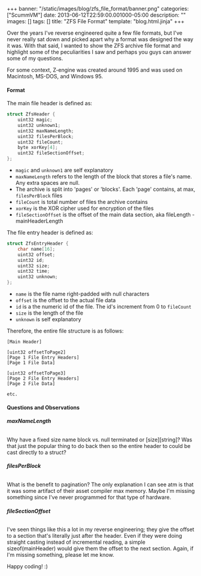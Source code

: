 +++
banner: "/static/images/blog/zfs_file_format/banner.png"
categories: ["ScummVM"]
date: 2013-06-12T22:59:00.001000-05:00
description: ""
images: []
tags: []
title: "ZFS File Format"
template: "blog.html.jinja"
+++

Over the years I've reverse engineered quite a few file formats, but I've never really sat down and picked apart why a format was designed the way it was. With that said, I wanted to show the ZFS archive file format and highlight some of the peculiarities I saw and perhaps you guys can answer some of my questions.

For some context, Z-engine was created around 1995 and was used on Macintosh, MS-DOS, and Windows 95.

#### Format

The main file header is defined as:

```cpp
struct ZfsHeader {
    uint32 magic;
    uint32 unknown1;
    uint32 maxNameLength;
    uint32 filesPerBlock;
    uint32 fileCount;
    byte xorKey[4];
    uint32 fileSectionOffset;
};
```

* `magic` and `unknown1` are self explanatory
* `maxNameLength` refers to the length of the block that stores a file's name. Any extra spaces are null.
* The archive is split into 'pages' or 'blocks'. Each 'page' contains, at max, `filesPerBlock` files
* `fileCount` is total number of files the archive contains
* `xorKey` is the XOR cipher used for encryption of the files
* `fileSectionOffset` is the offset of the main data section, aka fileLength - mainHeaderLength

The file entry header is defined as:

```cpp
struct ZfsEntryHeader {
    char name[16];
    uint32 offset;
    uint32 id;
    uint32 size;
    uint32 time;
    uint32 unknown;
};
```

* `name` is the file name right-padded with null characters
* `offset` is the offset to the actual file data
* `id` is a the numeric id of the file. The id's increment from 0 to `fileCount`
* `size` is the length of the file
* `unknown` is self explanatory

Therefore, the entire file structure is as follows:

```text
[Main Header]
  
[uint32 offsetToPage2]
[Page 1 File Entry Headers]
[Page 1 File Data]
  
[uint32 offsetToPage3]
[Page 2 File Entry Headers]
[Page 2 File Data]
  
etc.
```

#### Questions and Observations

###### **maxNameLength**

Why have a fixed size name block vs. null terminated or [size][string]? Was that just the popular thing to do back then so the entire header to could be cast directly to a struct?

###### **filesPerBlock**

What is the benefit to pagination? The only explanation I can see atm is that it was some artifact of their asset compiler max memory. Maybe I'm missing something since I've never programmed for that type of hardware.

###### **fileSectionOffset**

I've seen things like this a lot in my reverse engineering; they give the offset to a section that's literally just after the header. Even if they were doing straight casting instead of incremental reading, a simple sizeof(mainHeader) would give them the offset to the next section. Again, if I'm missing something, please let me know.

Happy coding! :)
